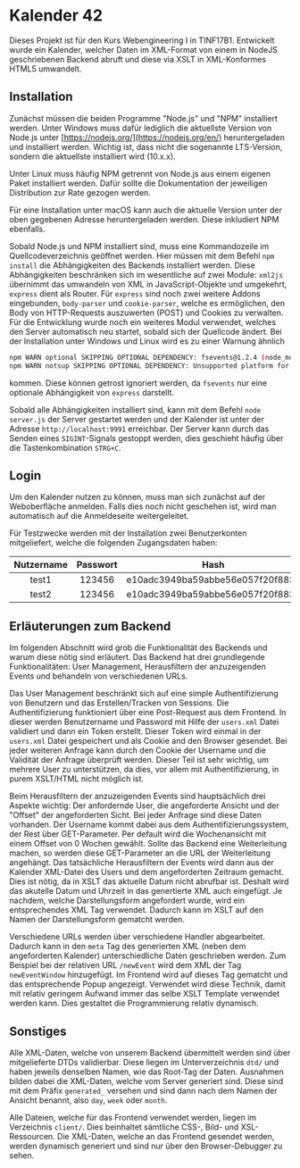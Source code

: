 # Kalender 42

Dieses Projekt ist für den Kurs Webengineering I in TINF17B1.
Entwickelt wurde ein Kalender, welcher Daten im XML-Format von einem in NodeJS
geschriebenen Backend abruft und diese via XSLT in XML-Konformes HTML5 umwandelt.

## Installation

Zunächst müssen die beiden Programme "Node.js" und "NPM" installiert werden.
Unter Windows muss dafür lediglich die aktuellste Version von Node.js unter
[https://nodejs.org/](https://nodejs.org/en/) heruntergeladen und installiert werden.
Wichtig ist, dass nicht die sogenannte LTS-Version, sondern die aktuellste installiert wird (10.x.x).

Unter Linux muss häufig NPM getrennt von Node.js aus einem eigenen Paket installiert werden.
Dafür sollte die Dokumentation der jeweiligen Distribution zur Rate gezogen werden.

Für eine Installation unter macOS kann auch die aktuelle Version unter der oben gegebenen Adresse
heruntergeladen werden. Diese inkludiert NPM ebenfalls.

Sobald Node.js und NPM installiert sind, muss eine Kommandozeile im Quellcodeverzeichnis geöffnet werden.
Hier müssen mit dem Befehl `npm install` die Abhängigkeiten des Backends installiert werden. Diese 
Abhängigkeiten beschränken sich im wesentliche auf zwei Module: `xml2js` übernimmt das umwandeln
von XML in JavaScript-Objekte und umgekehrt, `express` dient als Router. Für `express` sind noch zwei
weitere Addons eingebunden, `body-parser` und `cookie-parser`, welche es ermöglichen, den Body von HTTP-Requests
auszuwerten (POST) und Cookies zu verwalten. Für die Entwicklung wurde noch ein weiteres Modul verwendet,
welches den Server automatisch neu startet, sobald sich der Quellcode ändert.
Bei der Installation unter Windows und Linux wird es zu einer Warnung ähnlich 

```sh
npm WARN optional SKIPPING OPTIONAL DEPENDENCY: fsevents@1.2.4 (node_modules\fsevents):
npm WARN notsup SKIPPING OPTIONAL DEPENDENCY: Unsupported platform for fsevents@1.2.4: wanted {"os":"darwin","arch":"any"} (current: {"os":"win32","arch":"x64"})
```

kommen. Diese können getrost ignoriert werden, da `fsevents` nur eine optionale Abhängigkeit von `express` darstellt.

Sobald alle Abhängigkeiten installiert sind, kann mit dem Befehl `node server.js` der Server
gestartet werden und der Kalender ist unter der Adresse `http://localhost:9991` erreichbar.
Der Server kann durch das Senden eines `SIGINT`-Signals gestoppt werden, dies geschieht häufig 
über die Tastenkombination `STRG+C`.

## Login

Um den Kalender nutzen zu können, muss man sich zunächst auf der Weboberfläche anmelden.
Falls dies noch nicht geschehen ist, wird man automatisch auf die Anmeldeseite weitergeleitet.

Für Testzwecke werden mit der Installation zwei Benutzerkonten mitgeliefert, welche die folgenden
Zugangsdaten haben:

Nutzername | Passwort | Hash
:---------:| :------: | :-------------------------------:
test1      | 123456   | e10adc3949ba59abbe56e057f20f883e
test2      | 123456   | e10adc3949ba59abbe56e057f20f883e

## Erläuterungen zum Backend

Im folgenden Abschnitt wird grob die Funktionalität des Backends und warum diese nötig sind erläutert.
Das Backend hat drei grundlegende Funktionalitäten: User Management, Herausfiltern der anzuzeigenden Events und behandeln von verschiedenen URLs.

Das User Management beschränkt sich auf eine simple Authentifizierung von Benutzern und das Erstellen/Tracken von Sessions.
Die Authentifizierung funktioniert über eine Post-Request aus dem Frontend. In dieser werden Benutzername und Password mit Hilfe der `users.xml` Datei validiert und dann ein Token erstellt.
Dieser Token wird einmal in der `users.xml` Datei gespeichert und als Cookie and den Browser gesendet.
Bei jeder weiteren Anfrage kann durch den Cookie der Username und die Validität der Anfrage überprüft werden.
Dieser Teil ist sehr wichtig, um mehrere User zu unterstützen, da dies, vor allem mit Authentifizierung, in purem XSLT/HTML nicht möglich ist.

Beim Herausfiltern der anzuzeigenden Events sind hauptsächlich drei Aspekte wichtig: Der anfordernde User, die angeforderte Ansicht und der "Offset" der angeforderten Sicht.
Bei jeder Anfrage sind diese Daten vorhanden. Der Username kommt dabei aus dem Authentifizierungssystem, der Rest über GET-Parameter. Per default wird die Wochenansicht mit einem Offset von 0 Wochen gewählt.
Sollte das Backend eine Weiterleitung machen, so werden diese GET-Parameter an die URL der Weiterleitung angehängt.
Das tatsächliche Herausfiltern der Events wird dann aus der Kalender XML-Datei des Users und dem angeforderten Zeitraum gemacht. Dies ist nötig, da in XSLT das aktuelle Datum nicht abrufbar ist.
Deshalt wird das akutelle Datum und Uhrzeit in das genertierte XML auch eingefügt.
Je nachdem, welche Darstellungsform angefordert wurde, wird ein entsprechendes XML Tag verwendet. Dadurch kann im XSLT auf den Namen der Darstellungsform gematcht werden.

Verschiedene URLs werden über verschiedene Handler abgearbeitet. Dadurch kann in den `meta` Tag des generierten XML (neben dem angeforderten Kalender) unterschiedliche Daten geschrieben werden.
Zum Beispiel bei der relativen URL `/newEvent` wird dem XML der Tag `newEventWindow` hinzugefügt. Im Frontend wird auf dieses Tag gematcht und das entsprechende Popup angezeigt.
Verwendet wird diese Technik, damit mit relativ geringem Aufwand immer das selbe XSLT Template verwendet werden kann.
Dies gestaltet die Programmierung relativ dynamisch.

## Sonstiges

Alle XML-Daten, welche von unserem Backend übermittelt werden sind über mitgelieferte DTDs validierbar.
Diese liegen im Unterverzeichnis `dtd/` und haben jeweils denselben Namen, wie das Root-Tag der Daten.
Ausnahmen bilden dabei die XML-Daten, welche vom Server generiert sind. Diese sind mit dem Präfix `generated_`
versehen und sind dann nach dem Namen der Ansicht benannt, also `day`, `week` oder `month`.

Alle Dateien, welche für das Frontend verwendet werden, liegen im Verzeichnis `client/`. Dies beinhaltet
sämtliche CSS-, Bild- und XSL-Ressourcen. Die XML-Daten, welche an das Frontend gesendet werden, werden
dynamisch generiert und sind nur über den Browser-Debugger zu sehen.
